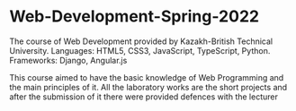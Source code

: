 # Web-Development-Spring-2022
The course of Web Development provided by Kazakh-British Technical University. Languages: HTML5, CSS3, JavaScript, TypeScript, Python. Frameworks: Django, Angular.js

This course aimed to have the basic knowledge of Web Programming and the main principles of it. All the laboratory works are the short projects and after the submission of it there were provided defences with the lecturer
